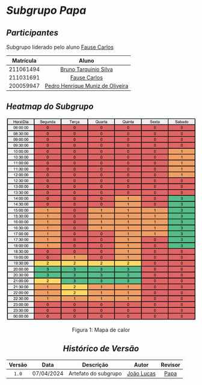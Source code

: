 # <a>*Subgrupo Papa*</a>

## <a>*Participantes*</a>

Subgrupo liderado pelo aluno [Fause Carlos](https://github.com/FauseSkyWalker)

<center>

| **Matrícula** |                            **Aluno**                             |
| :-----------: | :--------------------------------------------------------------: |
|   211061494   |    [Bruno Tarquinio Silva](https://github.com/brunotarquinio)    |
|   211031691   |        [Fause Carlos](https://github.com/FauseSkyWalker)         |
|   200059947   | [Pedro Henrique Muniz de Oliveira](https://github.com/Muniz2811) |

</center>

## <a>*Heatmap do Subgrupo*</a>

<center>

![Heatmap Papa](../Assets/Heatmaps/HeatmapPapa.png)

Figura 1: Mapa de calor

## <a>*Histórico de Versão*</a>

| Versão |    Data    |      Descrição       |                      Autor                       |         Revisor         |
| :----: | :--------: | :------------------: | :----------------------------------------------: | :---------------------: |
| `1.0`  | 07/04/2024 | Artefato do subgrupo | [João Lucas](https://github.com/VasconcelosJoao) | [Papa](/Subgrupos/Papa) |

</center>